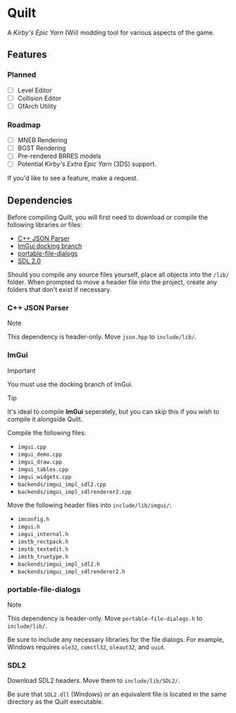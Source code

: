 # Quilt
A <em>Kirby's Epic Yarn</em> (Wii) modding tool for various aspects of the game.

## Features
### Planned
- [ ] Level Editor
- [ ] Collision Editor
- [ ] GfArch Utility
### Roadmap
- [ ] MNEB Rendering
- [ ] BGST Rendering
- [ ] Pre-rendered BRRES models
- [ ] Potential <em>Kirby's Extra Epic Yarn</em> (3DS) support.

If you'd like to see a feature, make a request.

## Dependencies
Before compiling Quilt, you will first need to download or compile the following libraries or files:

- [C++ JSON Parser](https://github.com/nlohmann/json)
- [ImGui docking branch](https://github.com/ocornut/imgui/tree/docking)
- [portable-file-dialogs](https://github.com/samhocevar/portable-file-dialogs)
- [SDL 2.0](https://github.com/libsdl-org/SDL)

Should you compile any source files yourself, place all objects into the `/lib/` folder. When prompted to move a header file into the project, create any folders that don't exist if necessary.

### C++ JSON Parser
> [!NOTE]
> This dependency is header-only. Move `json.hpp` to `include/lib/`.

### ImGui
> [!IMPORTANT]
> You must use the docking branch of ImGui.

> [!TIP]
> It's ideal to compile **ImGui** seperately, but you can skip this if you wish to compile it alongside Quilt.

Compile the following files:
- `imgui.cpp`
- `imgui_demo.cpp`
- `imgui_draw.cpp`
- `imgui_tables.cpp`
- `imgui_widgets.cpp`
- `backends/imgui_impl_sdl2.cpp`
- `backends/imgui_impl_sdlrenderer2.cpp`

Move the following header files into `include/lib/imgui/`:
- `imconfig.h`
- `imgui.h`
- `imgui_internal.h`
- `imstb_rectpack.h`
- `imstb_textedit.h`
- `imstb_truetype.h`
- `backends/imgui_impl_sdl2.h`
- `backends/imgui_impl_sdlrenderer2.h`

### portable-file-dialogs
> [!NOTE]
> This dependency is header-only. Move `portable-file-dialogs.h` to `include/lib/`.

Be sure to include any necessary libraries for the file dialogs. For example, Windows requires `ole32`, `comctl32`, `oleaut32`, and `uuid`.

### SDL2
Download SDL2 headers. Move them to `include/lib/SDL2/`.

Be sure that `SDL2.dll` (Windows) or an equivalent file is located in the same directory as the Quilt executable.
